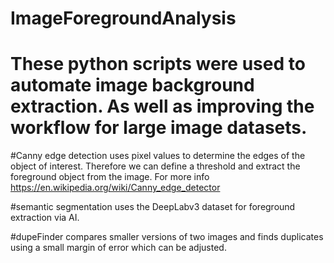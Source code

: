 # ImageForegroundAnalysis
# These python scripts were used to automate image background extraction. As well as improving the workflow for large image datasets. 
#Canny edge detection uses pixel values to determine the edges of the object of interest. Therefore we can define a threshold and extract the foreground object from the image. For more info https://en.wikipedia.org/wiki/Canny_edge_detector

#semantic segmentation uses the DeepLabv3 dataset for foreground extraction via AI.

#dupeFinder compares smaller versions of two images and finds duplicates using a small margin of error which can be adjusted.
